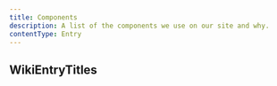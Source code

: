```yaml
---
title: Components
description: A list of the components we use on our site and why.
contentType: Entry
---
```


## WikiEntryTitles

